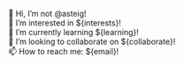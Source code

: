 👋 Hi, I’m not @asteig!  
👀 I’m interested in ${interests}!  
🌱 I’m currently learning ${learning}!  
💞️ I’m looking to collaborate on ${collaborate}!  
📫 How to reach me: ${email}!  
